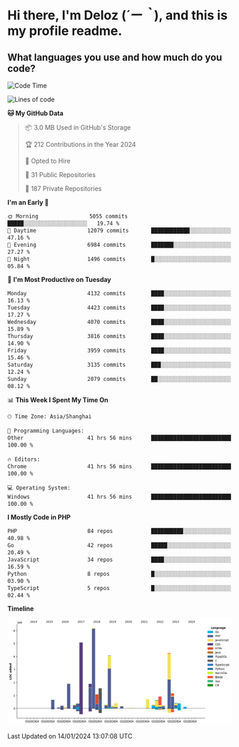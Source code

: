 # **Hi there, I'm Deloz (*´ー｀*), and this is my profile readme.**

## **What languages you use and how much do you code?**

<!--START_SECTION:waka-->
![Code Time](http://img.shields.io/badge/Code%20Time-3%2C178%20hrs%207%20mins-blue)

![Lines of code](https://img.shields.io/badge/From%20Hello%20World%20I%27ve%20Written-33.4%20million%20lines%20of%20code-blue)

**🐱 My GitHub Data** 

> 📦 3.0 MB Used in GitHub's Storage 
 > 
> 🏆 212 Contributions in the Year 2024
 > 
> 💼 Opted to Hire
 > 
> 📜 31 Public Repositories 
 > 
> 🔑 187 Private Repositories 
 > 
**I'm an Early 🐤** 

```text
🌞 Morning                5055 commits        █████░░░░░░░░░░░░░░░░░░░░   19.74 % 
🌆 Daytime                12079 commits       ████████████░░░░░░░░░░░░░   47.16 % 
🌃 Evening                6984 commits        ███████░░░░░░░░░░░░░░░░░░   27.27 % 
🌙 Night                  1496 commits        █░░░░░░░░░░░░░░░░░░░░░░░░   05.84 % 
```
📅 **I'm Most Productive on Tuesday** 

```text
Monday                   4132 commits        ████░░░░░░░░░░░░░░░░░░░░░   16.13 % 
Tuesday                  4423 commits        ████░░░░░░░░░░░░░░░░░░░░░   17.27 % 
Wednesday                4070 commits        ████░░░░░░░░░░░░░░░░░░░░░   15.89 % 
Thursday                 3816 commits        ████░░░░░░░░░░░░░░░░░░░░░   14.90 % 
Friday                   3959 commits        ████░░░░░░░░░░░░░░░░░░░░░   15.46 % 
Saturday                 3135 commits        ███░░░░░░░░░░░░░░░░░░░░░░   12.24 % 
Sunday                   2079 commits        ██░░░░░░░░░░░░░░░░░░░░░░░   08.12 % 
```


📊 **This Week I Spent My Time On** 

```text
🕑︎ Time Zone: Asia/Shanghai

💬 Programming Languages: 
Other                    41 hrs 56 mins      █████████████████████████   100.00 % 

🔥 Editors: 
Chrome                   41 hrs 56 mins      █████████████████████████   100.00 % 

💻 Operating System: 
Windows                  41 hrs 56 mins      █████████████████████████   100.00 % 
```

**I Mostly Code in PHP** 

```text
PHP                      84 repos            ██████████░░░░░░░░░░░░░░░   40.98 % 
Go                       42 repos            █████░░░░░░░░░░░░░░░░░░░░   20.49 % 
JavaScript               34 repos            ████░░░░░░░░░░░░░░░░░░░░░   16.59 % 
Python                   8 repos             █░░░░░░░░░░░░░░░░░░░░░░░░   03.90 % 
TypeScript               5 repos             █░░░░░░░░░░░░░░░░░░░░░░░░   02.44 % 
```



**Timeline**

![Lines of Code chart](https://raw.githubusercontent.com/deloz/deloz/main/assets/bar_graph.png)


 Last Updated on 14/01/2024 13:07:08 UTC
<!--END_SECTION:waka-->

